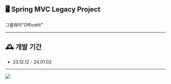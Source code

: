 ## 🖥️ Spring MVC Legacy Project
그룹웨어"OfficeHi"
<br>

---

## 🕰️ 개발 기간
* 23.12.12 - 24.01.02
---

<img src="https://github.com/100opa/officehi/assets/146176667/63fd6b92-2ec5-4fc0-a307-367633a9008"> 
